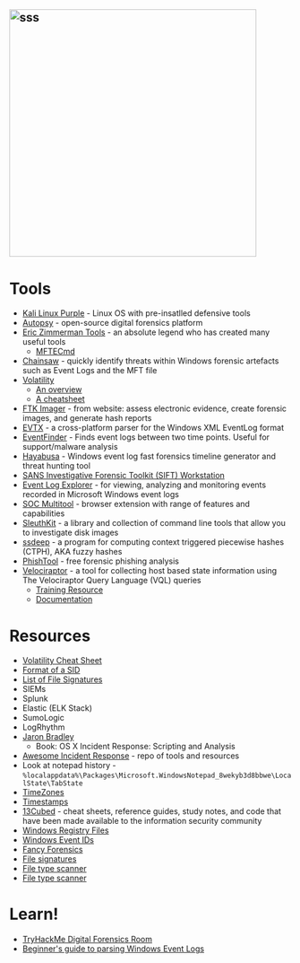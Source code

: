 ## <img width="441" alt="sss" src="placeholder" />

# Tools

- [Kali Linux Purple](https://www.kali.org/blog/kali-linux-2023-1-release/#kali-purple) - Linux OS with pre-insatlled defensive tools
- [Autopsy](https://www.autopsy.com/) - open-source digital forensics platform
- [Eric Zimmerman Tools](https://ericzimmerman.github.io/#!index.md) - an absolute legend who has created many useful tools
  - [MFTECmd](https://malware.news/t/introducing-mftecmd/20929)
- [Chainsaw](https://github.com/WithSecureLabs/chainsaw) - quickly identify threats within Windows forensic artefacts such as Event Logs and the MFT file
- [Volatility](https://www.volatilityfoundation.org/releases)
  - [An overview](https://www.osforensics.com/tools/volatility-workbench.html)
  - [A cheatsheet](https://blog.onfvp.com/post/volatility-cheatsheet/)
- [FTK Imager](https://www.exterro.com/ftk-product-downloads/ftk-imager-version-4-7-1) - from website: assess electronic evidence, create forensic images, and generate hash reports
- [EVTX](https://github.com/omerbenamram/evtx) - a cross-platform parser for the Windows XML EventLog format
- [EventFinder](https://github.com/BeanBagKing/EventFinder2) - Finds event logs between two time points. Useful for support/malware analysis
- [Hayabusa](https://github.com/Yamato-Security/hayabusa) - Windows event log fast forensics timeline generator and threat hunting tool
- [SANS Investigative Forensic Toolkit (SIFT) Workstation](https://www.sans.org/tools/sift-workstation/)
- [Event Log Explorer](https://eventlogxp.com/) - for viewing, analyzing and monitoring events recorded in Microsoft Windows event logs
- [SOC Multitool](https://github.com/zdhenard42/SOC-Multitool) - browser extension with range of features and capabilities
- [SleuthKit](https://www.sleuthkit.org/sleuthkit/index.php) - a library and collection of command line tools that allow you to investigate disk images
- [ssdeep](https://ssdeep-project.github.io/ssdeep/index.html) - a program for computing context triggered piecewise hashes (CTPH), AKA fuzzy hashes
- [PhishTool](https://www.phishtool.com/) - free forensic phishing analysis
- [Velociraptor](https://github.com/Velocidex/velociraptor/) - a tool for collecting host based state information using The Velociraptor Query Language (VQL) queries
  - [Training Resource](https://docs.velociraptor.app/training/)
  - [Documentation](https://docs.velociraptor.app/docs/)

# Resources

- [Volatility Cheat Sheet](https://blog.onfvp.com/post/volatility-cheatsheet/)
- [Format of a SID](https://learn.microsoft.com/en-us/windows/win32/secauthz/sid-components)
- [List of File Signatures](https://en.wikipedia.org/wiki/List_of_file_signatures)
- SIEMs
- Splunk
- Elastic (ELK Stack)
- SumoLogic
- LogRhythm
- [Jaron Bradley](https://github.com/jbradley89/osx_incident_response_scripting_and_analysis)
  - Book: OS X Incident Response: Scripting and Analysis
- [Awesome Incident Response](https://github.com/meirwah/awesome-incident-response) - repo of tools and resources
- Look at notepad history - `%localappdata%\Packages\Microsoft.WindowsNotepad_8wekyb3d8bbwe\LocalState\TabState`
- [TimeZones](https://github.com/dbak5/BeginnerCybersecurityGuides/blob/main/DigitalForensics/TimeZones.md)
- [Timestamps](https://www.youtube.com/watch?v=VL_HDvTLjG0)
- [13Cubed](https://training.13cubed.com/downloads) - cheat sheets, reference guides, study notes, and code that have been made available to the information security community
- [Windows Registry Files](https://github.com/dbak5/BeginnerCybersecurityGuides/blob/main/DigitalForensics/WindowsRegistry.md)
- [Windows Event IDs](https://www.ultimatewindowssecurity.com/securitylog/encyclopedia/default.aspx?i=j)
- [Fancy Forensics](https://www.fancy4n6.com/docs/shanna-daly/as-seen-on/)
- [File signatures](https://www.garykessler.net/library/file_sigs.html)
- [File type scanner](https://mark0.net/soft-trid-e.htmlunko)
- [File type scanner](https://github.com/horsicq/Detect-It-Easy)

# Learn!

- [TryHackMe Digital Forensics Room](https://tryhackme.com/module/digital-forensics-and-incident-response)
- [Beginner's guide to parsing Windows Event Logs](https://github.com/dbak5/BeginnerCybersecurityGuides/blob/main/DigitalForensics/WindowsEventLogs.md)
